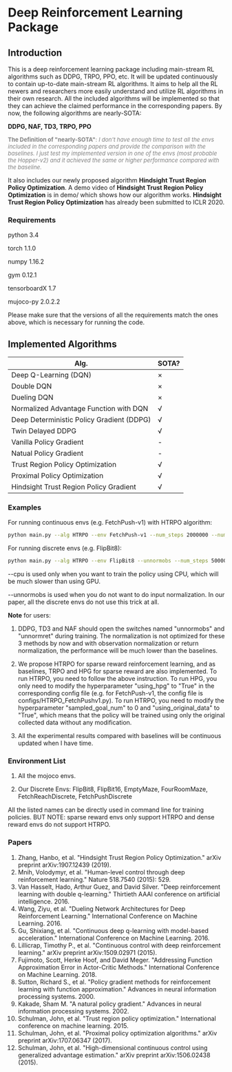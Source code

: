 # Deep Reinforcement Learning Package

## Introduction

This is a deep reinforcement learning package including main-stream RL algorithms such as DDPG, TRPO, PPO, etc. It will be updated continuously to contain up-to-date main-stream RL algorithms. It aims to help all the RL newers and researchers more easily understand and utilize RL algorithms in their own research. All the included algorithms will be implemented so that they can achieve the claimed performance in the corresponding papers. By now, the following algorithms are nearly-SOTA:

**DDPG, NAF, TD3, TRPO, PPO** 

<font size=2 color=grey>**The Definition of "nearly-SOTA"**: *I don't have enough time to test all the envs included in the corresponding papers and provide the comparison with the baselines. I just test my implemented version in one of the envs (most probable the Hopper-v2) and it achieved the same or higher performance compared with the baseline.*</font>

It also includes our newly proposed algorithm **Hindsight Trust Region Policy Optimization**. A demo video of **Hindsight Trust Region Policy Optimization** is in demo/ which shows how our algorithm works. **Hindsight Trust Region Policy Optimization** has already been submitted to ICLR 2020.

### Requirements

python               3.4

torch                1.1.0

numpy                1.16.2

gym                  0.12.1

tensorboardX         1.7

mujoco-py            2.0.2.2

Please make sure that the versions of all the requirements match the ones above, which is necessary for running the code.

## Implemented Algorithms

|Alg. | SOTA?|
|  ----  | ----  |
Deep Q-Learning (DQN) | × 
Double DQN | × 
Dueling DQN| × 
Normalized Advantage Function with DQN | √
Deep  Deterministic Policy Gradient (DDPG) | √
Twin Delayed DDPG | √
Vanilla Policy Gradient| -
Natual Policy Gradient | -
Trust Region Policy Optimization | √
Proximal Policy Optimization | √
Hindsight Trust Region Policy Gradient | √

### Examples
For running continuous envs (e.g. FetchPush-v1) with HTRPO algorithm:
```bash
python main.py --alg HTRPO --env FetchPush-v1 --num_steps 2000000 --num_evals 200 --eval_interval 19200 (--cpu)
```

For running discrete envs (e.g. FlipBit8):

```bash
python main.py --alg HTRPO --env FlipBit8 --unnormobs --num_steps 50000 --num_evals 200 --eval_interval 1024 (--cpu)
```

--cpu is used only when you want to train the policy using CPU, which will be much slower than using GPU.

--unnormobs is used when you do not want to do input normalization. In our paper, all the discrete envs do not use this trick at all.

**Note** for users: 

1. DDPG, TD3 and NAF should open the switches named "unnormobs" and "unnormret" during training. The normalization is not optimized for these 3 methods by now and with observation normalization or return normalization, the performance will be much lower than the baselines.

2. We propose HTRPO for sparse reward reinforcement learning, and as baselines, TRPO and HPG for sparse reward are also implemented. To run HTRPO, you need to follow the above instruction. To run HPG, you only need to modify the hyperparameter "using_hpg" to "True" in the corresponding config file (e.g. for FetchPush-v1, the config file is configs/HTRPO_FetchPushv1.py). To run HTRPO, you need to modify the hyperparameter "sampled_goal_num" to 0 and "using_original_data" to "True", which means that the policy will be trained using only the original collected data without any modification.

3. All the experimental results compared with baselines will be continuous updated when I have time.

### Environment List

1. All the mojoco envs.

2. Our Discrete Envs: FlipBit8, FlipBit16, EmptyMaze, FourRoomMaze, FetchReachDiscrete, FetchPushDiscrete

All the listed names can be directly used in command line for training policies. BUT NOTE: sparse reward envs only support HTRPO and dense reward envs do not support HTRPO.

### Papers
1. Zhang, Hanbo, et al. "Hindsight Trust Region Policy Optimization." arXiv preprint arXiv:1907.12439 (2019).
2. Mnih, Volodymyr, et al. "Human-level control through deep reinforcement learning." Nature 518.7540 (2015): 529.
3. Van Hasselt, Hado, Arthur Guez, and David Silver. "Deep reinforcement learning with double q-learning." Thirtieth AAAI conference on artificial intelligence. 2016.
4. Wang, Ziyu, et al. "Dueling Network Architectures for Deep Reinforcement Learning." International Conference on Machine Learning. 2016.
3. Gu, Shixiang, et al. "Continuous deep q-learning with model-based acceleration." International Conference on Machine Learning. 2016.
4. Lillicrap, Timothy P., et al. "Continuous control with deep reinforcement learning." arXiv preprint arXiv:1509.02971 (2015).
5. Fujimoto, Scott, Herke Hoof, and David Meger. "Addressing Function Approximation Error in Actor-Critic Methods." International Conference on Machine Learning. 2018.
6. Sutton, Richard S., et al. "Policy gradient methods for reinforcement learning with function approximation." Advances in neural information processing systems. 2000.
7. Kakade, Sham M. "A natural policy gradient." Advances in neural information processing systems. 2002.
8. Schulman, John, et al. "Trust region policy optimization." International conference on machine learning. 2015.
9. Schulman, John, et al. "Proximal policy optimization algorithms." arXiv preprint arXiv:1707.06347 (2017).
10. Schulman, John, et al. "High-dimensional continuous control using generalized advantage estimation." arXiv preprint arXiv:1506.02438 (2015).